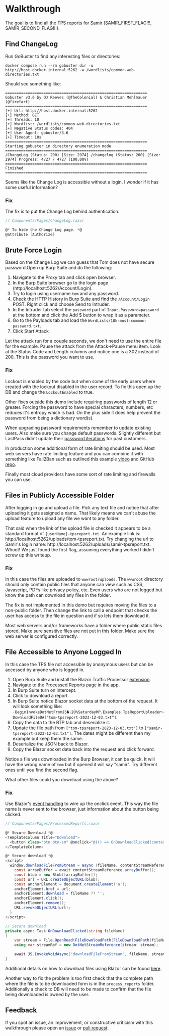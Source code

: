 # Walkthrough # 

The goal is to find all the [TPS reports](https://en.wikipedia.org/wiki/TPS_report) for [Samir](https://en.wikipedia.org/wiki/Office_Space) (SAMIR_FIRST_FLAG!!!, SAMIR_SECOND_FLAG!!!). 

## Find ChangeLog ## 

Run GoBuster to find any interesting files or directories: 

```shell 
docker compose run --rm gobuster dir -u http://host.docker.internal:5262 -w /wordlists/common-web-directories.txt 
``` 

Should see something like: 

```shell
===============================================================
Gobuster v3.6 by OJ Reeves (@TheColonial) & Christian Mehlmauer (@firefart) 
=============================================================== 
[+] Url: http://host.docker.internal:5262
[+] Method: GET
[+] Threads: 10 
[+] Wordlist: /wordlists/common-web-directories.txt 
[+] Negative Status codes: 404
[+] User Agent: gobuster/3.6
[+] Timeout: 10s 
=============================================================== 
Starting gobuster in directory enumeration mode 
=============================================================== 
/ChangeLog (Status: 200) [Size: 2974] /changelog (Status: 200) [Size: 2974] Progress: 4727 / 4727 (100.00%) =============================================================== 
Finished
=============================================================== 
``` 

Seems like the Change Log is accessible without a login.  I wonder if it has some useful information?

### Fix ### 

The fix is to put the Change Log behind authentication.

```csharp 
// Components/Pages/ChangeLog.razor 

@* To hide the Change Log page. *@ 
@attribute [Authorize] 
``` 

## Brute Force Login ## 

Based on the Change Log we can guess that Tom does not have secure password.Open up Burp Suite and do the following: 

1) Navigate to the Proxy tab and click open browser. 
2) In the Burp Suite browser go to the login page (http://localhost:5262/Account/Login). 
3) Try to login using username `tom` and any password. 
4) Check the HTTP History in Burp Suite and find the `/Account/Login` POST. Right click and choose Send to Intruder. 
5) In the Intruder tab select the `password` part of `Input.Password=password` at the bottom and click the Add $ button to wrap it as a parameter. 
6) Go to the Payloads tab and load the `WordLists/10k-most-common-password.txt`. 
7) Click Start Attack 

Let the attack run for a couple seconds, we don't need to use the entire file for the example. Pause the attack from the Attack->Pause menu item. Look at the Status Code and Length columns and notice one is a 302 instead of 200. This is the password you want to use. 

### Fix ### 

Lockout is enabled by the code but when some of the early users where created with the lockout disabled in the user record. To fix this open up the DB and change the `LockoutEnabled` to true. 

Other fixes outside this demo include requiring passwords of length 12 or greater. Forcing the password to have special characters, numbers, etc reduces it's entropy which is bad. On the plus side it does help prevent the password from being a dictionary word(s). 
 
When upgrading password requirements remember to update existing users. Also make sure you change default passwords. Slightly different but LastPass didn't update their [password iterations](https://palant.info/2022/12/28/lastpass-breach-the-significance-of-these-password-iterations/) for past customers. 
 
In production some additional form of rate limiting should be used. Most web servers have rate limiting feature and you can combine it with something like Fail2Ban such as outlined this example [video](https://www.youtube.com/watch?v=gR4w9trH9pA) and GitHub [repo](https://github.com/saturdaymp-examples/rate-limiting-with-nginx-fail2ban). 
 
Finally most cloud providers have some sort of rate limiting and firewalls you can use. 

## Files in Publicly Accessible Folder ## 

After logging in go and upload a file. Pick any text file and notice that after uploading it gets assigned a name. That likely means we can't abuse the upload feature to upload any file we want to any folder. 

That said when the link of the upload file is checked it appears to be a standard format of `{userName}-tpsreport.txt`. An example link is: http://localhost:5262/uploads/tom-tpsreport.txt. Try changing the url to Samir's login name: http://localhost:5262/uploads/samir-tpsreport.txt. Whoot! We just found the first flag, assuming everything worked I didn't screw up this writeup. 

### Fix ### 

In this case the files are uploaded to `wwwroot/uploads`. The `wwwroot` directory should only contain public files that anyone can view such as CSS, Javascript, PDFs like privacy policy, etc. Even users who are not logged but know the path can download any files in the folder. 

The fix is not implemented in this demo but requires moving the files to a non-public folder. Then change the link to call a endpoint that checks the user has access to the file in question and if so lets them download it. 

Most web servers and/or frameworks have a folder where public static files stored. Make sure sensitive files are not put in this folder. Make sure the web server is configured correctly. 

## File Accessible to Anyone Logged In ##  

In this case the TPS file not accessible by anonymous users but can be accessed by anyone who is logged in. 
1) Open Burp Suite and install the Blazor Traffic Processor [extension](https://portswigger.net/bappstore/8a87b0d9654944ccbdf6ae8bdd18e1d4). 
2) Navigate to the Processed Reports page in the app. 
3) In Burp Suite turn on intercept. 
4) Click to download a report. 
5) In Burp Suite notice Blazor socket data at the bottom of the request. It will look something like: `·BeginInvokeDotNetFromJS�¡2Ù%SaturdayMP.Examples.TpsReportUploader¬DownloadFileÙ#["tom-tpsreport-2023-12-03.txt"]`.
6) Copy the data to the BTP tab and deserialize it. 
7) Update the file path from `["tom-tpsreport-2023-12-03.txt"]` to `["samir-tpsreport-2023-12-03.txt"]`. The dates might be different then my example but keep them the same. 
8) Deserialize the JSON back to Blazor. 
9) Copy the Blazor socket data back into the request and click forward. 

Notice a file was downloaded in the Burp Browser, it can be quick. It will have the wrong name of `tom` but if opened it will say "samir". Try different ones until you find the second flag.

What other files could you download using the above?

### Fix ###

Use Blazor's [event handling](https://learn.microsoft.com/en-us/aspnet/core/blazor/components/event-handling?view=aspnetcore-8.0) to wire up the onclick event.  This way the file name is never sent to the browser, just information about the button being clicked.

```csharp
// Components/Pages/ProcessedReports.razor

@* Secure Download *@
<TemplateColumn Title="Download">
  <button class="btn btn-sm" @onclick="@(() => OnDownloadClicked(context.ReportName))" >Download</button>
</TemplateColumn>

@* Secure download *@
<script>
  window.downloadFileFromStream = async (fileName, contentStreamReference) => {
    const arrayBuffer = await contentStreamReference.arrayBuffer();
    const blob = new Blob([arrayBuffer]);
    const url = URL.createObjectURL(blob);
    const anchorElement = document.createElement('a');
    anchorElement.href = url;
    anchorElement.download = fileName ?? '';
    anchorElement.click();
    anchorElement.remove();
    URL.revokeObjectURL(url);
  }
</script>

// Secure download
private async Task OnDownloadClicked(string fileName)
{
    var stream = File.OpenRead(FileDownloadPath(FileDownloadPath(fileName)));
    using var streamRef = new DotNetStreamReference(stream: stream);

    await JS.InvokeVoidAsync("downloadFileFromStream", fileName, streamRef);
}
```

Additional details on how to download files using Blazor can be found [here](https://learn.microsoft.com/en-us/aspnet/core/blazor/file-downloads?view=aspnetcore-8.0).

Another way to fix the problem is too first check that the complete path where the file is to be downloaded form is in the `process_reports` folder.  Additionally a check to DB will need to be made to confirm that the file being downloaded is owned by the user.

## Feedback ##

If you spot an issue, an improvement, or constructive criticism with this walkthrough please open an [issue](https://github.com/saturdaymp-examples/tps-report-uploader/issues) or [pull request](https://github.com/saturdaymp-examples/tps-report-uploader/pulls).

